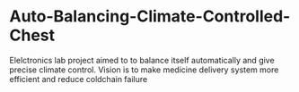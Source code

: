 # Auto-Balancing-Climate-Controlled-Chest
Elelctronics lab project aimed to to balance itself automatically and give precise climate control. Vision is to make medicine delivery system more efficient and reduce coldchain failure
